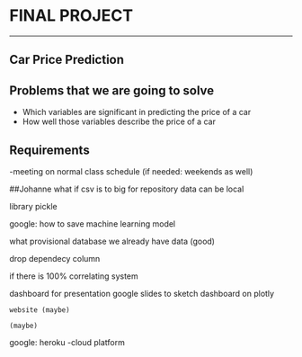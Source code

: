 # FINAL PROJECT
---
## Car Price Prediction

## Problems that we are going to solve
- Which variables are significant in predicting the price of a car
- How well those variables describe the price of a car


## Requirements
-meeting on normal class schedule (if needed: weekends as well)

##Johanne
what if csv is to big for repository
data can be local

library pickle

google: how to save machine learning model



what provisional database
we already have data (good)

drop dependecy column




if there is 100% correlating system


dashboard for presentation
google slides to sketch
dashboard on plotly

	website (maybe) 

	(maybe) 
google: heroku
	-cloud platform
